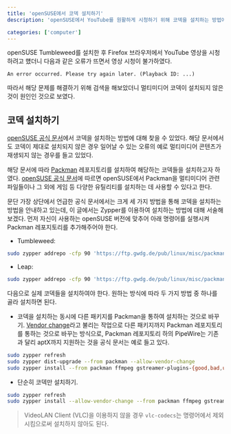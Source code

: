 ```yaml
---
title: 'openSUSE에서 코덱 설치하기'
description: 'openSUSE에서 YouTube를 원활하게 시청하기 위해 코덱을 설치하는 방법에 대해 알아봅니다.'

categories: ['computer']
---
```


openSUSE Tumbleweed를 설치한 후 Firefox 브라우저에서 YouTube 영상을 시청하려고 헀더니 다음과 같은 오류가 뜨면서 영상 시청이 불가하였다.

```
An error occurred. Please try again later. (Playback ID: ...)
```

따라서 해당 문제를 해결하기 위해 검색을 해보았더니 멀티미디어 코덱이 설치되지 않은 것이 원인인 것으로 보였다.

## 코덱 설치하기

[openSUSE 공식 문서](https://en.opensuse.org/SDB:Installing_codecs_from_Packman_repositories)에서 코덱을 설치하는 방법에 대해 찾을 수 있었다. 해당 문서에서도 코덱이 제대로 설치되지 않은 경우 일어날 수 있는 오류의 예로 멀티미디어 콘텐츠가 재생되지 않는 경우를 들고 있었다.

해당 문서에 따라 [Packman](http://packman.links2linux.org/) 레포지토리를 설치하여 해당하는 코덱들을 설치하고자 하였다. [openSUSE 공식 문서](https://en.opensuse.org/Additional_package_repositories#Packman)에 따르면 openSUSE에서 Packman을 멀티미디어 관련 파일들이나 그 외에 게임 등 다양한 유틸리티를 설치하는 데 사용할 수 있다고 한다.

문단 가장 상단에서 언급한 공식 문서에서는 크게 세 가지 방법을 통해 코덱을 설치하는 방법을 안내하고 있는데, 이 글에서는 Zypper를 이용하여 설치하는 방법에 대해 서술해 보겠다. 먼저 자신이 사용하는 openSUSE 버전에 맞추어 아래 명령어를 실행시켜 Packman 레포지토리를 추가해주어야 한다.

- Tumbleweed:

```bash
sudo zypper addrepo -cfp 90 'https://ftp.gwdg.de/pub/linux/misc/packman/suse/openSUSE_Tumbleweed/' packman
```

- Leap:

```bash
sudo zypper addrepo -cfp 90 'https://ftp.gwdg.de/pub/linux/misc/packman/suse/openSUSE_Leap_$releasever/' packman
```

다음으로 실제 코덱들을 설치하여야 한다. 원하는 방식에 따라 두 가지 방법 중 하나를 골라 설치하면 된다.

- 코덱을 설치하는 동시에 다른 패키지를 Packman을 통하여 설치하는 것으로 바꾸기. [Vendor change](https://en.opensuse.org/SDB:Vendor_change_update)라고 불리는 작업으로 다른 패키지까지 Packman 레포지토리를 통하는 것으로 바꾸는 방식으로, Packman 레포지토리 하의 PipeWire는 기존과 달리 aptX까지 지원하는 것을 공식 문서는 예로 들고 있다.

```bash
sudo zypper refresh
sudo zypper dist-upgrade --from packman --allow-vendor-change
sudo zypper install --from packman ffmpeg gstreamer-plugins-{good,bad,ugly,libav} libavcodec vlc-codecs
```

- 단순히 코덱만 설치하기.

```bash
sudo zypper refresh
sudo zypper install --allow-vendor-change --from packman ffmpeg gstreamer-plugins-{good,bad,ugly,libav} libavcodec vlc-codecs
```

> VideoLAN Client (VLC)을 이용하지 않을 경우 `vlc-codecs`는 명령어에서 제외시킴으로써 설치하지 않아도 된다.

